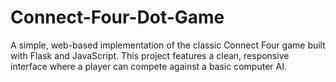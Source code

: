 # Connect-Four-Dot-Game
A simple, web-based implementation of the classic Connect Four game built with Flask and JavaScript. This project features a clean, responsive interface where a player can compete against a basic computer AI. 
